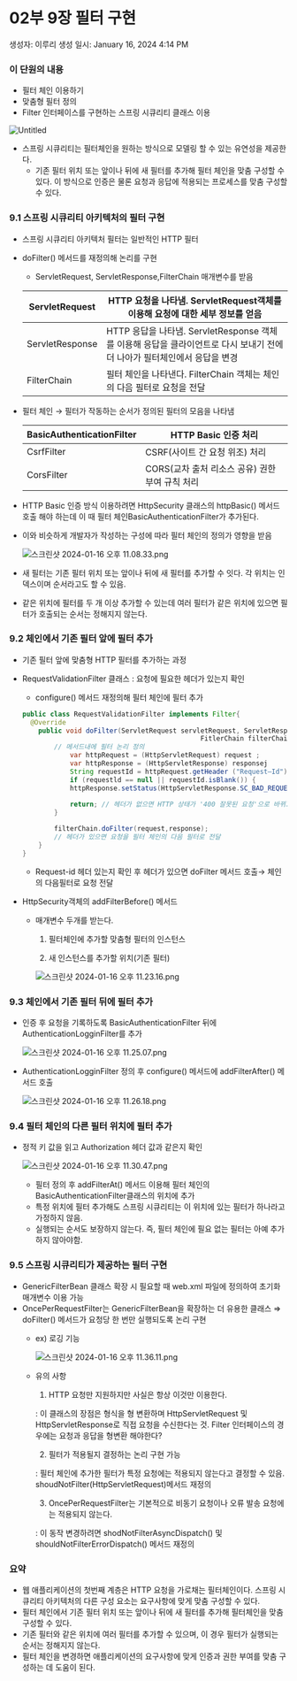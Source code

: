 # 02부 9장 필터 구현

생성자: 이루리
생성 일시: January 16, 2024 4:14 PM

### 이 단원의 내용

- 필터 체인 이용하기
- 맞춤형 필터 정의
- Filter 인터페이스를 구현하는 스프링 시큐리티 클래스 이용

![Untitled](02%E1%84%87%E1%85%AE%209%E1%84%8C%E1%85%A1%E1%86%BC%20%E1%84%91%E1%85%B5%E1%86%AF%E1%84%90%E1%85%A5%20%E1%84%80%E1%85%AE%E1%84%92%E1%85%A7%E1%86%AB%206b00e202df7d41309335cfa10ae37a40/Untitled.png)

- 스프링 시큐리티는 필터체인을 원하는 방식으로 모델링 할 수 있는 유연성을 제공한다.
    - 기존 필터 위치 또는 앞이나 뒤에 새 필터를 추가해 필터 체인을 맞춤 구성할 수 있다. 이 방식으로 인증은 물론 요청과 응답에 적용되는 프로세스를 맞춤 구성할 수 있다.

### 9.1 스프링 시큐리티 아키텍처의 필터 구현

- 스프링 시큐리티 아키텍처 필터는 일반적인 HTTP  필터
- doFilter() 메서드를 재정의해 논리를 구현
    - ServletRequest, ServletResponse,FilterChain 매개변수를 받음
    
    | ServletRequest | HTTP 요청을 나타냄. ServletRequest객체를 이용해 요청에 대한 세부 정보를 얻음 |
    | --- | --- |
    | ServletResponse | HTTP 응답을 나타냄. ServletResponse 객체를 이용해 응답을 클라이언트로 다시 보내기 전에 더 나아가 필터체인에서 응답을 변경 |
    | FilterChain | 필터 체인을 나타낸다. FilterChain 객체는 체인의 다음 필터로 요청을 전달 |
- 필터 체인 → 필터가 작동하는 순서가 정의된 필터의 모음을 나타냄
    
    
    | BasicAuthenticationFilter | HTTP Basic 인증 처리 |
    | --- | --- |
    | CsrfFilter | CSRF(사이트 간 요청 위조) 처리 |
    | CorsFilter | CORS(교차 출처 리소스 공유) 권한 부여 규칙 처리 |
- HTTP Basic 인증 방식 이용하려면 HttpSecurity 클래스의 httpBasic() 메서드 호출 해야 하는데 이 때 필터 체인BasicAuthenticationFilter가 추가된다.
- 이와 비슷하게 개발자가 작성하는 구성에 따라 필터 체인의 정의가 영향을 받음
    
    ![스크린샷 2024-01-16 오후 11.08.33.png](02%E1%84%87%E1%85%AE%209%E1%84%8C%E1%85%A1%E1%86%BC%20%E1%84%91%E1%85%B5%E1%86%AF%E1%84%90%E1%85%A5%20%E1%84%80%E1%85%AE%E1%84%92%E1%85%A7%E1%86%AB%206b00e202df7d41309335cfa10ae37a40/%25EC%258A%25A4%25ED%2581%25AC%25EB%25A6%25B0%25EC%2583%25B7_2024-01-16_%25EC%2598%25A4%25ED%259B%2584_11.08.33.png)
    
- 새 필터는 기존 필터 위치 또는 앞이나 뒤에 새 필터를 추가할 수 잇다. 각 위치는 인덱스이며 순서라고도 할 수 있음.
- 같은 위치에 필터를 두 개 이상 추가할 수 있는데 여러 필터가 같은 위치에 있으면 필터가 호출되는 순서는 정해지지 않는다.

### 9.2 체인에서 기존 필터 앞에 필터 추가

- 기존 필터 앞에 맞춤형 HTTP 필터를 추가하는 과정
- RequestValidationFilter 클래스 : 요청에 필요한 헤더가 있는지 확인
    - configure() 메서드 재정의해 필터 체인에 필터 추가
    
    ```java
    public class RequestValidationFilter implements Filter{
      @Override
    	public void doFilter(ServletRequest servletRequest, ServletResponse servletResponse,
    											 FitlerChain filterChain) throws IOException, ServletException{
    		// 메서드내에 필터 논리 정의
    			var httpRequest = (HttpServletRequest) request ;
    			var httpResponse = (HttpServletResponse) responsej
    			String requestId = httpRequest.getHeader ("Request—Id");
    			if (requestld == null || requestId.isBlank()) {
    			httpResponse.setStatus(HttpServletResponse.SC_BAD_REQUEST);
    	 
    			return; // 헤더가 없으면 HTTP 상태가 '400 잘못된 요청'으로 바뀌고 요청이 필터 체인의 다음 필터로 전달되지 않음
    		}
    
    		filterChain.doFilter(request,response);
    		// 헤더가 있으면 요청을 필터 체인의 다음 필터로 전달
    	}
    }
    ```
    
    - Request-id 헤더 있는지 확인 후 헤더가 있으면 doFilter 메서드 호출→ 체인의 다음필터로 요청 전달
- HttpSecurity객체의 addFilterBefore() 메서드
    - 매개변수 두개를 받는다.
        
        1) 필터체인에 추가할 맞춤형 필터의 인스턴스
        
        2) 새 인스턴스를 추가할 위치(기존 필터)
        
        ![스크린샷 2024-01-16 오후 11.23.16.png](02%E1%84%87%E1%85%AE%209%E1%84%8C%E1%85%A1%E1%86%BC%20%E1%84%91%E1%85%B5%E1%86%AF%E1%84%90%E1%85%A5%20%E1%84%80%E1%85%AE%E1%84%92%E1%85%A7%E1%86%AB%206b00e202df7d41309335cfa10ae37a40/%25EC%258A%25A4%25ED%2581%25AC%25EB%25A6%25B0%25EC%2583%25B7_2024-01-16_%25EC%2598%25A4%25ED%259B%2584_11.23.16.png)
        
    

### 9.3 체인에서 기존 필터 뒤에 필터 추가

- 인증  후 요청을 기록하도록 BasicAuthenticationFilter 뒤에 AuthenticationLogginFilter를 추가
    
    ![스크린샷 2024-01-16 오후 11.25.07.png](02%E1%84%87%E1%85%AE%209%E1%84%8C%E1%85%A1%E1%86%BC%20%E1%84%91%E1%85%B5%E1%86%AF%E1%84%90%E1%85%A5%20%E1%84%80%E1%85%AE%E1%84%92%E1%85%A7%E1%86%AB%206b00e202df7d41309335cfa10ae37a40/%25EC%258A%25A4%25ED%2581%25AC%25EB%25A6%25B0%25EC%2583%25B7_2024-01-16_%25EC%2598%25A4%25ED%259B%2584_11.25.07.png)
    
- AuthenticationLogginFilter 정의 후 configure() 메서드에 addFilterAfter() 메서드 호출
    
    ![스크린샷 2024-01-16 오후 11.26.18.png](02%E1%84%87%E1%85%AE%209%E1%84%8C%E1%85%A1%E1%86%BC%20%E1%84%91%E1%85%B5%E1%86%AF%E1%84%90%E1%85%A5%20%E1%84%80%E1%85%AE%E1%84%92%E1%85%A7%E1%86%AB%206b00e202df7d41309335cfa10ae37a40/%25EC%258A%25A4%25ED%2581%25AC%25EB%25A6%25B0%25EC%2583%25B7_2024-01-16_%25EC%2598%25A4%25ED%259B%2584_11.26.18.png)
    

### 9.4 필터 체인의 다른 필터 위치에 필터 추가

- 정적 키 값을 읽고 Authorization 헤더 값과 같은지 확인
    
    ![스크린샷 2024-01-16 오후 11.30.47.png](02%E1%84%87%E1%85%AE%209%E1%84%8C%E1%85%A1%E1%86%BC%20%E1%84%91%E1%85%B5%E1%86%AF%E1%84%90%E1%85%A5%20%E1%84%80%E1%85%AE%E1%84%92%E1%85%A7%E1%86%AB%206b00e202df7d41309335cfa10ae37a40/%25EC%258A%25A4%25ED%2581%25AC%25EB%25A6%25B0%25EC%2583%25B7_2024-01-16_%25EC%2598%25A4%25ED%259B%2584_11.30.47.png)
    
    - 필터 정의 후 addFilterAt() 메서드 이용해 필터 체인의 BasicAuthenticationFilter클래스의 위치에 추가
    - 특정 위치에 필터 추가해도 스프링 시큐리티는 이 위치에 있는 필터가 하나라고 가정하지 않음.
    - 실행되는 순서도 보장하지 않는다. 즉, 필터 체인에 필요 없는 필터는 아예 추가하지 않아야함.

### 9.5 스프링 시큐리티가 제공하는 필터 구현

- GenericFilterBean 클래스 확장 시 필요할 때 web.xml 파일에 정의하여 초기화 매개변수 이용 가능
- OncePerRequestFilter는 GenericFilterBean을 확장하는 더 유용한 클래스 ⇒ doFilter() 메서드가 요청당 한 번만 실행되도록 논리 구현
    - ex) 로깅 기능
        
        ![스크린샷 2024-01-16 오후 11.36.11.png](02%E1%84%87%E1%85%AE%209%E1%84%8C%E1%85%A1%E1%86%BC%20%E1%84%91%E1%85%B5%E1%86%AF%E1%84%90%E1%85%A5%20%E1%84%80%E1%85%AE%E1%84%92%E1%85%A7%E1%86%AB%206b00e202df7d41309335cfa10ae37a40/%25EC%258A%25A4%25ED%2581%25AC%25EB%25A6%25B0%25EC%2583%25B7_2024-01-16_%25EC%2598%25A4%25ED%259B%2584_11.36.11.png)
        
    - 유의 사항
        
        1) HTTP 요청만 지원하지만 사실은 항상 이것만 이용한다.
        
        : 이 클래스의 장점은 형식을 형 변환하며 HttpServletRequest 및 HttpServletResponse로 직접 요청을 수신한다는 것. Filter 인터페이스의 경우에는 요청과 응답을 형변환 해야한다?
        
        2) 필터가 적용될지 결정하는 논리 구현 가능
        
        : 필터 체인에 추가한 필터가 특정 요청에는 적용되지 않는다고 결정할 수 있음. shoudNotFilter(HttpServletRequest)메서드 재정의
        
        3) OncePerRequestFilter는 기본적으로 비동기 요청이나 오류 발송 요청에는 적용되지 않는다.
        
        : 이 동작 변경하려면 shodNotFilterAsyncDispatch() 및 shouldNotFilterErrorDispatch() 메서드 재정의
        

### 요약

- 웹 애플리케이션의 첫번째 계층은 HTTP 요청을 가로채는 필터체인이다. 스프링 시큐리티 아키텍처의 다른 구성 요소는 요구사항에 맞게 맞춤 구성할 수 있다.
- 필터 체인에서 기존 필터 위치 또는 앞이나 뒤에 새 필터를 추가해 필터체인을 맞춤 구성할 수 있다.
- 기존 필터와 같은 위치에 여러 필터를 추가할 수 있으며, 이 경우 필터가 실행되는 순서는 정해지지 않는다.
- 필터 체인을 변경하면 애플리케이션의 요구사항에 맞게 인증과 권한 부여를 맞춤 구성하는 데 도움이 된다.